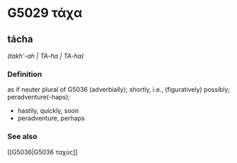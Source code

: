 # G5029 τάχα

## tácha

_(takh'-ah | TA-ha | TA-ha)_

### Definition

as if neuter plural of G5036 (adverbially); shortly, i.e., (figuratively) possibly; peradventure(-haps); 

- hastily, quickly, soon
- peradventure, perhaps

### See also

[[G5036|G5036 ταχύς]]
